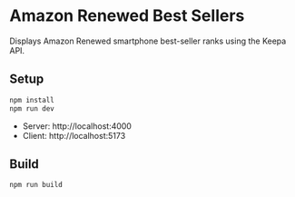 # Amazon Renewed Best Sellers

Displays Amazon Renewed smartphone best-seller ranks using the Keepa API.

## Setup

```bash
npm install
npm run dev
```

- Server: http://localhost:4000  
- Client: http://localhost:5173

## Build

```bash
npm run build
```
